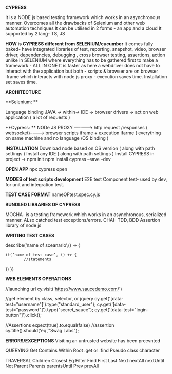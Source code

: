 **CYPRESS**

It is a NODE js based testing framework which works in an asynchronous manner.
Overcomes all the drawbacks of Selenium and other web automation techniques
It can be utilised in 2 forms - an app and a cloud
It supported by 2 lang- TS, JS

**HOW is CYPRESS different from SELENIUM/cucumber**
It comes fully baked- have integrated libraries of test, reporting, snapshot, video, browser driver, dependencies, debugging , cross browser testing, assertions, action unlike in SELENIUM where everything has to be gathered first to make a framework - ALL IN ONE
It is faster as here a webdriver does not have to interact with the application but both - scripts & browser are on browser iframe which interacts with node js proxy - execution saves time.
Installation set saves time.

**ARCHITECTURE** 

**Selenium: **

Language binding JAVA → within→ IDE → browser drivers → act on web application ( a lot of requests )

**Cypress:
**
NODe JS PROXY —----> http request /responses ( websocket)----> browser scripts iframe + execution ifarme  ( everything on same machine and no language /OS binding )

**INSTALLATION**
Download node based on OS version ( along with path settings )
Install any IDE ( along with path settings )
Install CYPRESS in project -> npm init
npm install cypress –save –dev

**OPEN APP**
  npx cypress open

**MODES of test scripts development**
E2E test
Component test- used by dev, for unit and integration test.


**TEST CASE FORMAT**
nameOFtest.spec.cy.js

**BUNDLED LIBRARIES OF CYPRESS**

MOCHA- is a testing framework which works in an asynchronous, serialized manner. ALso catched test exceptions/errors.
CHAI- TDD, BDD Assertion library of node js

**WRITING TEST CASES**

describe(‘name of sceanario’,() => {

	it(‘name of test case’, () +> {
			//statements
})
})

**WEB ELEMENTS OPERATIONS**

//launching url
cy.visit('https://www.saucedemo.com/')     

//get element by class, selector, or jquery
cy.get('[data-test="username"]').type("standard_user");
cy.get('[data-test="password"]').type("secret_sauce");
cy.get('[data-test="login-button"]').click();     

//Assertions
expect(true).to.equal(false)   //assertion 
cy.title().should('eq',"Swag Labs");


**ERRORS/EXCEPTIONS**
Visiting an untrusted website has been preevnted





QUERYING
Get
Contains
Within
Root
.get or .find
Pseudo class character

TRAVERSAL
Children
Closest
Eq
Filter
Find
First
Last
Next
nextAll
nextUntil
Not
Parent
Parents
parentsUntil
Prev
prevAll


